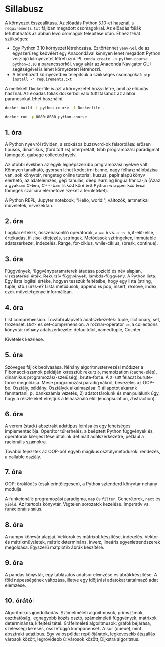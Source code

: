 # Sillabusz


A környezet összeállítása. Az előadás Python 3.10-et használ, a `requirements.txt` fájlban megadott csomagokkal. Az előadás fóliák lefuttathatók az abban levő csomagok telepítése után. Ehhez tehát szükséges:
* Egy Python 3.10 környezet létrehozása. Ez történhet `venv`-vel, de az egyszerűség kedvéért egy Anacondával könnyen lehet megadott Python verziójú környezetet létrehozni. Pl. `conda create -n python-course python=3.10` a parancssorból, vagy akár az Anaconda Navigator GUI segítségével is lehet környezetet létrehozni.
* A létrehozott környezetben telepítsük a szükséges csomagokat: `pip install -r requirements.txt`

A mellékelt Dockerfile is azt a környezetet hozza létre, amit az előadás használ. Az előadás fóliák dockerből való futtatásához az alábbi parancsokat lehet használni.

```bash
docker build -t python-course -f Dockerfile .
```

```bash
docker run -p 8080:8080 python-course
```

## 1. óra

A Python nyelvről röviden, a szokásos buzzword-ok felsorolása: erősen típusos, dinamikus, (fordított és) interpretált, több programozási paradigmát támogató, garbage collected nyelv.

Az utóbbi években az egyik legnépszerűbb programozási nyelvvé vált. Könnyen tanulható, gyorsan lehet kódot írni benne, nagy felhasználóbázisa van, sok könyvtár, rengeteg online tutorial, kurzus, papír alapú könyv elérhető, az adatelemzés, gépi tanulás, deep learning lingua franca-ja (Azaz a gyakran C-ben, C++-ban írt kód köré tett Python wrapper kód teszi tömegek számára elérhetővé ezeket a területeket).

A Python REPL, Jupyter notebook, "Hello, world!", változók, aritmetikai műveletek, nevezéktan.

## 2. óra

Logikai értékek, összehasonlító operátorok, `a == b` vs. `a is b`, if-elif-else, értékadás, if-else-kifejezés, sztringek. Metódusok sztringeken, immutable adatszerkezet, indexelés. Range, for-ciklus, while-ciklus, (break, continue).


## 3. óra

Függvények, függvényparaméterek átadása pozíció és név alapján, visszatérési érték. Rekurzív függvények, lambda-függvény. A Python lista. Egy lista logikai értéke, hogyan tesszük feltételbe, hogy egy lista (string, tuple, stb.) üres-e? Lista metódusok, append és pop, insert, remove, index, ezek műveletigénye informálisan.


## 4. óra

List comprehension. További alapvető adatszekezetek: tuple, dictionary, set, frozenset. Dict- és set-comprehension. A rozmár-operátor `:=`, a collections könyvtár néhány adatszerkezete: defaultdict, namedtuple, Counter.

Kivételek kezelése.


## 5. óra

Szöveges fájlok beolvasása. Néhány algoritmustervezési módszer a Fibonacci-számok példáján keresztül: rekurzió, memoization (cache-elés), dinamikus programozás(-szerűség), brute-force. A
`2-SUM` feladat burute-force megoldása. Mese programozási paradigmákról, bevezetés az OOP-be. Osztály, példány. Osztályok
alkalmazása: 1) állapotot akarunk fenntartani, pl. bankszámla vezetés, 2) adatot tárolunk és manipulálunk úgy, hogy a részleteket elrejtjük a felhasználó elől (encapsulation, abstraction).


## 6. óra

A verem (stack) absztrakt adattípus leírása és egy lehetséges implementációja. Operátor túlterhelés, a
beépített Python függvények és operátorok kiterjesztése általunk definiált adatszerkezetre, például a racionális számokra.

További fejezetek az OOP-ből, egyéb mágikus osztálymetódusok: rendezés, a callable osztály.


## 7. óra

OOP: öröklődés (csak érintőlegesen), a Python sztenderd könyvtár néhány modulja.

A funkcionális programozási paradigma, `map` és `filter`. Generátorok, `next` és `yield`. Az itertools könyvtár. Végtelen sorozatok kezelése. Imperatív vs. funkcionális stílus.


## 8. óra

A numpy könyvár alapjai. Vektorok és mátrixok készítése, indexelés. Vektor és mátrixműveletek, mátrix determináns, inverz, lineáris egyenletrendszerek megoldása. Egyszerű matplotlib ábrák készítése.


## 9. óra

A pandas könyvtár, egy táblázatos adatsor elemzése és ábrák készítése. A föld népességének változása, illetve egy időjárási adatokat tartalmazó adat elemzése.


## 10. órától

Algoritmikus gondolkodás. Számelméleti algoritmusok, prímszámok, oszthatóság, legnagyobb közös osztó, számelméleti függvények, mátrixok determinánsa, kifejtési tétel. Gráfelméleti algoritmusok: gráfok bejárása, szélességi keresés, összefüggő komponensek. A sor (queue), mint absztrakt adattípus. Egy valós példa: repülőjáratok, legkevesebb átszállás városok között, legrövidebb út városok között, Dijkstra algoritmus.
